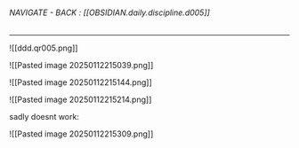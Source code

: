 
###### NAVIGATE - BACK : [[OBSIDIAN.daily.discipline.d005]]
-----



![[ddd.qr005.png]]





![[Pasted image 20250112215039.png]]




![[Pasted image 20250112215144.png]]


![[Pasted image 20250112215214.png]]




sadly doesnt work:

![[Pasted image 20250112215309.png]]
